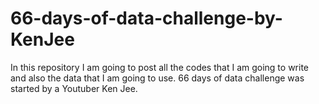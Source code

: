 # 66-days-of-data-challenge-by-KenJee
In this repository I am going to post all the codes that I am going to write and also the data that I am going to use. 66 days of data challenge was started by a Youtuber Ken Jee.
